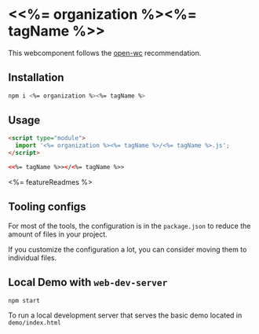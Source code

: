 # \<<%= organization %><%= tagName %>>

This webcomponent follows the [open-wc](https://github.com/open-wc/open-wc) recommendation.

## Installation

```bash
npm i <%= organization %><%= tagName %>
```

## Usage

```html
<script type="module">
  import '<%= organization %><%= tagName %>/<%= tagName %>.js';
</script>

<<%= tagName %>></<%= tagName %>>
```

<%= featureReadmes %>

## Tooling configs

For most of the tools, the configuration is in the `package.json` to reduce the amount of files in your project.

If you customize the configuration a lot, you can consider moving them to individual files.

## Local Demo with `web-dev-server`

```bash
npm start
```

To run a local development server that serves the basic demo located in `demo/index.html`
